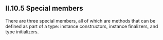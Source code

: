 ## II.10.5 Special members

There are three special members, all of which are methods that can be defined as part of a type: instance constructors, instance finalizers, and type initializers.
